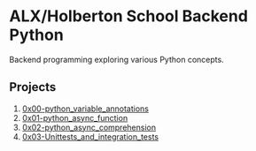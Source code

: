# ALX/Holberton School Backend Python

Backend programming exploring various Python concepts.

## Projects
1. [0x00-python_variable_annotations](0x00-python_variable_annotations)
2. [0x01-python_async_function](0x01-python_async_function)
3. [0x02-python_async_comprehension](0x02-python_async_comprehension)
4. [0x03-Unittests_and_integration_tests](0x03-Unittests_and_integration_tests)

